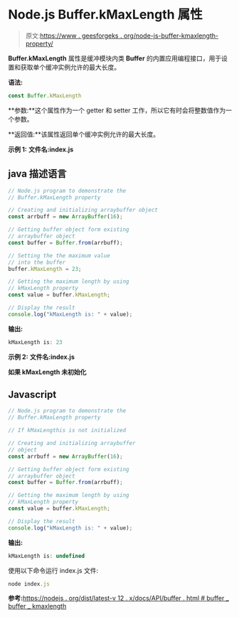 # Node.js Buffer.kMaxLength 属性

> 原文:[https://www . geesforgeks . org/node-js-buffer-kmaxlength-property/](https://www.geeksforgeeks.org/node-js-buffer-kmaxlength-property/)

**Buffer.kMaxLength** 属性是缓冲模块内类 **Buffer** 的内置应用编程接口，用于设置和获取单个缓冲实例允许的最大长度。

**语法:**

```js
const Buffer.kMaxLength
```

**参数:**这个属性作为一个 getter 和 setter 工作，所以它有时会将整数值作为一个参数。

**返回值:**该属性返回单个缓冲实例允许的最大长度。

**示例 1:** **文件名:index.js**

## java 描述语言

```js
// Node.js program to demonstrate the
// Buffer.kMaxLength property

// Creating and initializing arraybuffer object
const arrbuff = new ArrayBuffer(16);

// Getting buffer object form existing
// arraybuffer object
const buffer = Buffer.from(arrbuff);

// Setting the the maximum value
// into the buffer
buffer.kMaxLength = 23;

// Getting the maximum length by using
// kMaxLength property
const value = buffer.kMaxLength;

// Display the result
console.log("kMaxLength is: " + value);
```

**输出:**

```js
kMaxLength is: 23
```

**示例 2:** **文件名:index.js**

**如果 kMaxLength 未初始化**

## Javascript

```js
// Node.js program to demonstrate the
// Buffer.kMaxLength property

// If kMaxLengthis is not initialized

// Creating and initializing arraybuffer
// object
const arrbuff = new ArrayBuffer(16);

// Getting buffer object form existing
// arraybuffer object
const buffer = Buffer.from(arrbuff);

// Getting the maximum length by using
// kMaxLength property
const value = buffer.kMaxLength;

// Display the result
console.log("kMaxLength is: " + value);
```

**输出:**

```js
kMaxLength is: undefined
```

使用以下命令运行 index.js 文件:

```js
node index.js
```

**参考:**[https://nodejs . org/dist/latest-v 12 . x/docs/API/buffer . html # buffer _ buffer _ kmaxlength](https://nodejs.org/dist/latest-v12.x/docs/api/buffer.html#buffer_buffer_kmaxlength)